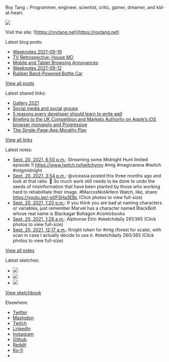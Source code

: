 Roy Tang :: Programmer, engineer, scientist, critic, gamer, dreamer, and kid-at-heart.

![](https://roytang.net/static/img/profile.jpg)

Visit the site: ![https://roytang.net](https://roytang.net)

Latest blog posts:

- [Weeknotes 2021-09-19](https://roytang.net/2021/09/weeknotes-2021-09-19/)
- [TV Retrospective: House MD](https://roytang.net/2021/09/house/)
- [Mobile and Tablet Browsing Annoyances](https://roytang.net/2021/09/mobile-tablet-annoyances/)
- [Weeknotes 2021-09-12](https://roytang.net/2021/09/weeknotes-2021-09-12/)
- [Rubber Band-Powered Bottle Car](https://roytang.net/2021/09/rubber-band-bottle-car/)

[View all posts](https://roytang.net/blog)

Latest shared links:

- [Gallery 2021](https://roytang.net/2021/09/gallery-2021/)
- [Social media and social groups](https://roytang.net/2021/09/social-media-and-social-groups/)
- [5 reasons every developer should learn to write well](https://roytang.net/2021/09/5-reasons-every-developer-should-learn-to-write-well/)
- [Briefing to the UK Competition and Markets Authority on Apple’s iOS browser monopoly and Progressive](https://roytang.net/2021/09/e70d9944158e48f21f45880e61981adc/)
- [The Single-Page-App Morality Play](https://roytang.net/2021/09/the-single-page-app-morality-play/)

[View all links](https://roytang.net/links)

Latest notes:

- [Sept. 20, 2021, 6:50 p.m.](https://roytang.net/2021/09/1439904837718712323/): Streaming some Midnight Hunt limited episode 1! https://www.twitch.tv/twitchyroy #mtg #magicarena #twitch #mtgmidnight
- [Sept. 20, 2021, 3:54 p.m.](https://roytang.net/2021/09/1439860389790076928/): @viceasia posted this three months ago and look at that ratio. 😬 So much work still needs to be done to undo the seeds of misinformation that have been planted by those who working hard to rehabilitate their image. #MarcosNotAHero Watch, like, share: https://youtu.be/-p0FSHa3EBc (Click photos to view full-size)
- [Sept. 20, 2021, 1:20 p.m.](https://roytang.net/2021/09/1439821721385652225/): If you think you are bad at naming characters or variables, just remember Marvel has a character named BlackBolt whose real name is Blackagar Boltagon #comicbooks
- [Sept. 20, 2021, 1:28 a.m.](https://roytang.net/2021/09/1439642543591878667/): Alphonse Elric #sketchdaily 261/365 (Click photos to view full-size)
- [Sept. 20, 2021, 12:17 a.m.](https://roytang.net/2021/09/1439624773542178824/): Knight token for #mtg (forest for scale), with scan in case I actually decide to use it. #sketchdaily 260/365 (Click photos to view full-size)

[View all notes](https://roytang.net/notes)

Latest sketches:


- ![](https://roytang.net/media/cache/a3/e4/a3e44816f32918ece310e308b6531be7.jpg)
- ![](https://roytang.net/media/cache/ad/df/addfca2bf2e289a58e8e4797215760ec.jpg)
- ![](https://roytang.net/media/cache/de/76/de765f9e3b21140d300794780cc37653.jpg)

[View sketchbook](https://roytang.net/albums/sketchbook)


Elsewhere:

- [Twitter](https://twitter.com/roytang)
- [Mastodon](https://mastodon.technology/@roytang)
- [Twitch](https://twitch.tv/twitchyroy)
- [LinkedIn](https://www.linkedin.com/in/roytang)
- [Instagram](https://instagram.com/roytang0400)
- [Github](https://github.com/roytang)
- [Reddit](https://reddit.com/u/hungryroy)
- [Ko-fi](https://ko-fi.com/roytang)
- [](mailto:hello@roytang.net)